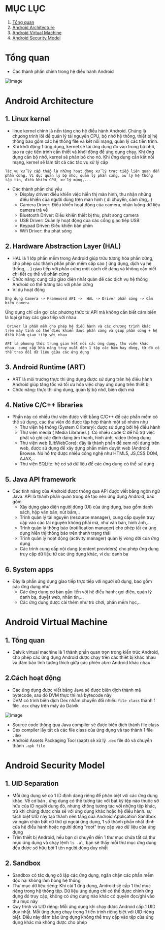 # MỤC LỤC

1. [Tổng quan](#tổng-quan)
2. [Android Architecture](#android-architecture)
3. [Android Virtual Machine](#android-virtual-machine)
4. [Android Security Model](#android-security-model)


# Tổng quan

- Các thành phần chính trong hệ điều hành Android 

![image](https://github.com/user-attachments/assets/2a49f6d9-6bd0-4c92-8141-f889c79ba485)

# Android Architecture

## 1. Linux kernel 

- linux kernel chính là nền tảng cho hệ điều hành Android. Chúng là chương trình lõi để quản lý tài nguyên CPU, bộ nhớ hệ thống, thiết bị hệ thống bao gồm các hệ thống file và kết nối mạng, quản lý các tiến trình. 
- Khi khởi động 1 ứng dụng, kernel sẽ tải ứng dụng đó vào trong bộ nhớ, tạo ra các tiến trình cần thiết và khởi động để ứng dụng chạy. Khi ứng dụng cần bộ nhớ, kernel sẽ phân bổ cho nó. Khi ứng dụng cần kết nối mạng, kernel sẽ làm tất cả các tác vụ xử lý cấp

```
Tác vụ xử lý cấp thấp là những hoạt động xử lý trực tiếp liên quan đến phần cứng. Ví dụ: quản lý bộ nhớ, quản lý phần cứng, xử lý hệ thống tập tin, điều khiển CPU, xử lý mạng,...
```
- Các thành phần chủ yếu
  - Display driver: điều khiển việc hiển thị màn hình, thu nhận những điều khiển của người dùng trên màn hình ( di chuyển, cảm ứng,..)
  - Camera Driver: Điều khiển hoạt động của camera, nhận luồng dữ liệu camera trả về
  - Bluetooth Driver: Điều khiển thiết bị thu, phát song camera
  - USB Driver: Quản lý hoạt động của các cổng giao tiếp USB
  - Keypad Driver: Điều khiển bàn phím
  - Wifi Driver: thu phát sóng 
## 2. Hardware Abstraction Layer (HAL)

- HAL là 1 lớp phần mềm trong Android giúp trừu tượng hóa phần cứng, cho phép các thành phần phần mềm cấp cao ( ứng dụng, dịch vụ hệ thống,... ) giao tiếp với phần cứng một cách dễ dàng và không cần biết chi tiết cụ thể về phần cứng
- Chức năng: cung cấp giao diện nhất quán để các dịch vụ hệ thống Android có thể tương tác với phần cứng
- Ví dụ hoạt động
```
Ứng dụng Camera -> Frameword API ->  HAL -> Driver phần cứng -> Cảm biến camera
```
Ứng dụng chỉ cần gọi các phương thức từ API mà không cần biết cảm biến là loại gì hay các giao tiếp với nhau

` Driver là phần mềm cho phép hệ điều hành và các chương trình khác trên máy tính có thể điều khiển được phần cứng và giúp phần cứng + hệ điều hành giao tiếp với nhau`

`API là phương thức trung gian kết nối các ứng dụng, thư viện khác nhau, cung cấp khả năng truy xuất đén 1 tập các hàm hay dùng, từ đó có thể trao đổi dữ liệu giữa các ứng dụng`

## 3. Android Runtime (ART)
- ART là môi trường thực thi ứng dụng được sử dụng trên hệ điều hành Android giúp tăng tốc và tối ưu hóa việc chạy ứng dụng trên thiết bị
- Chức năng: thực thi ứng dụng, quản lý bộ nhớ, biên dịch mã

## 4. Native C/C++ libraries
- Phần này có nhiều thư viện được viết bằng C/C++ để các phần mềm có thể sử dụng, các thư viện đó được tập hợp thành một số nhóm như
  - Thư viện hệ thống (System C library): được sử dụng bởi hệ điều hành
  - Thư viện media ( Media Libraries ): Có nhiều code C để hỗ trợ việc phát và ghi các định dạng âm thanh, hình ảnh, video thông dụng
  - Thư viện web (LibWebCore): đây là thành phần để xem nội dung trên web, được sử dụng để xây dựng phần mềm duyệt web (Android Browse. Nó hỗ trợ được nhiều công nghệ như HTML5, JS,CSS DOM, AJAX,..
  - Thư viện SQLite: hệ cơ sở dữ liệu để các ứng dụng có thể sử dụng

 ## 5. Java API framework 
- Các tính năng của Android được thông qua API được viết bằng ngôn ngữ Java. API là thành phần quan trọng để tạo nên ứng dụng Android, bao gồm
  - Xây dựng giao diện người dùng (UI) của ứng dụng, bao gồm danh sách, hộp văn bản, nút bấm,..
  - Trình quản lý tài nguyên (resource manager), cung cấp quyền truy cập vào các tài nguyên không phải mã, như văn bản, hình ảnh,...
  - Trình quản lý thông báo (notification manager) cho phép tất cả ứng dụng hiển thị thông báo trên thanh trạng thái
  - Trình quản lý hoạt động (activity manager) quản lý vòng đời của ứng dụng
  - Các trình cung cấp nội dung (content providers) cho phép ứng dụng truy cập dữ liệu từ các ứng dụng khác, ví dụ: danh bạ

## 6. System apps
- Đây là phần ứng dụng giao tiếp trực tiếp với người sử dụng, bao gồm các ứng dụng như
  - Các ứng dụng cơ bản gắn liền với hệ điều hành: gọi điện, quản lý danh bạ, duyệt web, nhắn tin,...
  - Các ứng dụng được cài thêm như trò chơi, phần mềm học,..

# Android Virtual Machine

## 1. Tổng quan
- Dalvik virtual machine là 1 thành phần quan trọn trong kiến trúc Android, cho phép các ứng dụng Android được chạy trên các thiết bị khác nhau và đảm bảo tính tương thích giữa các phiên abrn Android khác nhau

## 2.Cách hoạt động
- Các ứng dụng được viết bằng Java sẽ được biên dịch thành mã bytecode, sau đó DVM thực thi mã bytecode này
- DVM có trình biên dịch Dex nhằm chuyển đổi nhiều `file class` thành 1 file `.dex` chạy trên máy ảo Dalvik

![image](https://github.com/user-attachments/assets/239859e3-9bf1-4f23-b91e-a6b8fee15fbd)

  - Source code thông qua Java compiler sẽ được biên dịch thành file class
  - Dex compiler lấy tất cả các file class của ứng dụng và tạo thành 1 file `.dex`
  - Android Assets Packaging Tool (aapt) sẽ xử lý `.dex` file đó và chuyển thành `.apk file`

# Android Security Model

## 1. UID Separation
- Mỗi ứng dụng sẽ có 1 ID định dang riêng để phân biệt với các ứng dụng khác. Về cơ bản , ứng dụng có thể tương tác với bát kỳ tệp nào thuộc sở hữu của ID người dung đó, nhưng không tương tác với những tệp khác, trừ khi chúng được chia sẻ với ứng dụng khác hoặc hệ điều hành. sự tách biệt UID này tạo thành nền tảng của Android Application Sandbox và ngăn chặn bất cứ thứ gì ngoài ứng dụng, 1 số thành phần nhất định của hệ điều hành hoặc người dùng "root" truy cập vào dữ liệu của ứng dụng
- Trên thiết bị Android, nếu bạn di chuyển đến 1 thư mục chứa tất cả thư mục ứng dụng và chạy lệnh `ls -al`, bạn sẽ thấy mỗi thư mục ứng dụng đều được sở hữu bởi 1 tên người dùng duy nhất

## 2. Sandbox
- Sandbox có tác dụng cô lập các ứng dụng, ngăn chặn các phần mềm độc hại không làm hỏng hệ thống
- Thư mục dữ liệu riêng: Khi cài 1 ứng dụng, Android sẽ cấp 1 thư mục riêng trong hệ thống tệp. Dữ liệu ứng dụng chỉ có thể được chính ứng dụng đó truy cập, không có ứng dụng nào khác có quyền đọc/ghi vào thư mục này
- Quy trình và UID riêng: Mỗi ứng dụng khi chạy được Android cấp 1 UID duy nhất. Mỗi ứng dụng chạy trong 1 tiến trình riêng biệt với UID riêng biệt. Điều này đảm bảo ứng dụng không thể truy cập vào tệp của ứng dụng khác mà không được cho phép
  

